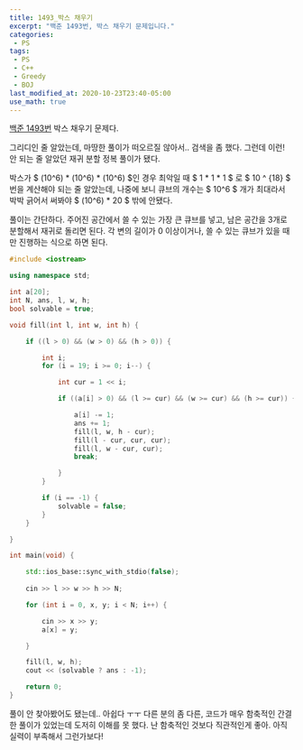 ```yaml
---
title: 1493_박스 채우기
excerpt: "백준 1493번, 박스 채우기 문제입니다."
categories:
 - PS
tags:
 - PS
 - C++
 - Greedy
 - BOJ
last_modified_at: 2020-10-23T23:40-05:00
use_math: true
---
```


[백준 1493번](https://www.acmicpc.net/problem/1493) 박스 채우기 문제다. 

그리디인 줄 알았는데, 마땅한 풀이가 떠오르질 않아서.. 검색을 좀 했다.
그런데 이런! 안 되는 줄 알았던 재귀 분할 정복 풀이가 됐다.

박스가 $ (10^6) * (10^6) * (10^6) $인 경우 최악일 때  $ 1 * 1 * 1 $  로  $ 10 ^ {18} $ 번을 계산해야 되는 줄 알았는데, 나중에 보니 큐브의 개수는 $ 10^6 $ 개가 최대라서 박박 긁어서 써봐야 $ (10^6) * 20 $ 밖에 안됐다. 

풀이는 간단하다. 주어진 공간에서 쓸 수 있는 가장 큰 큐브를 넣고, 남은 공간을 3개로 분할해서 재귀로 돌리면 된다. 각 변의 길이가 0 이상이거나, 쓸 수 있는 큐브가 있을 때만 진행하는 식으로 하면 된다.

```cpp
#include <iostream>

using namespace std;

int a[20];
int N, ans, l, w, h;
bool solvable = true;

void fill(int l, int w, int h) {

	if ((l > 0) && (w > 0) && (h > 0)) { 

		int i;
		for (i = 19; i >= 0; i--) {

			int cur = 1 << i;

			if ((a[i] > 0) && (l >= cur) && (w >= cur) && (h >= cur)) {

				a[i] -= 1;
				ans += 1;
				fill(l, w, h - cur);
				fill(l - cur, cur, cur);
				fill(l, w - cur, cur);
				break;

			}
		}

		if (i == -1) { 
			solvable = false; 
		}
	}

}

int main(void) {

	std::ios_base::sync_with_stdio(false);
	
	cin >> l >> w >> h >> N;

	for (int i = 0, x, y; i < N; i++) {

		cin >> x >> y;
		a[x] = y;

	}

	fill(l, w, h);
	cout << (solvable ? ans : -1);

	return 0;
}
```

풀이 안 찾아봤어도 됐는데.. 아쉽다 ㅜㅜ
다른 분의 좀 다른, 코드가 매우 함축적인 간결한 풀이가 있었는데 도저히 이해를 못 했다. 난 함축적인 것보다 직관적인게 좋아. 아직 실력이 부족해서 그런가보다!